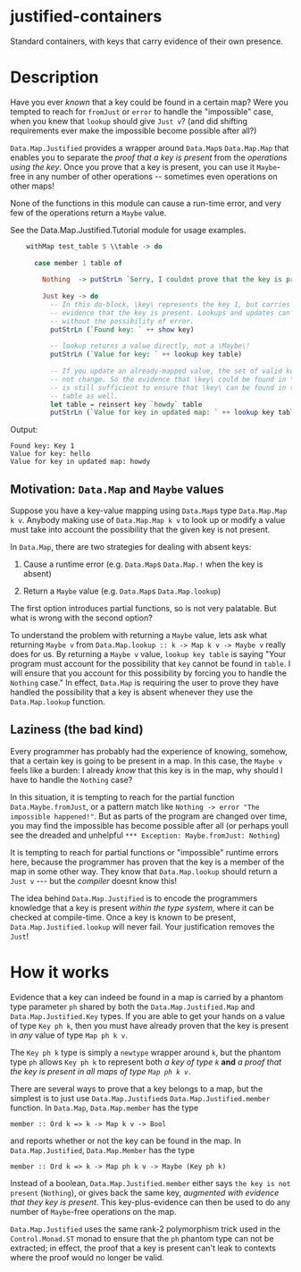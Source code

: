 # justified-containers
Standard containers, with keys that carry evidence of their own presence.

# Description

Have you ever *known* that a key could be found in a certain map? Were you tempted to
reach for `fromJust` or `error` to handle the "impossible" case, when you knew that
`lookup` should give `Just v`? (and did shifting requirements ever make the impossible
become possible after all?)

`Data.Map.Justified` provides a wrapper around `Data.Map`s `Data.Map.Map` that enables you
to separate the *proof that a key is present* from the *operations using the key*. Once
you prove that a key is present, you can use it `Maybe`-free in any number of other
operations -- sometimes even operations on other maps!

None of the functions in this module can cause a run-time error, and very few
of the operations return a `Maybe` value.

See the Data.Map.Justified.Tutorial module for usage examples.

```haskell
    withMap test_table $ \\table -> do
    
      case member 1 table of
    
        Nothing  -> putStrLn `Sorry, I couldnt prove that the key is present.`
    
        Just key -> do
          -- In this do-block, \key\ represents the key 1, but carries type-level
          -- evidence that the key is present. Lookups and updates can now proceed
          -- without the possibility of error.
          putStrLn (`Found key: ` ++ show key)
    
          -- lookup returns a value directly, not a \Maybe\!
          putStrLn (`Value for key: ` ++ lookup key table)
    
          -- If you update an already-mapped value, the set of valid keys does
          -- not change. So the evidence that \key\ could be found in \table\
          -- is still sufficient to ensure that \key\ can be found in the updated
          -- table as well.
          let table = reinsert key `howdy` table
          putStrLn (`Value for key in updated map: ` ++ lookup key table)
```

Output:

    Found key: Key 1
    Value for key: hello
    Value for key in updated map: howdy

## Motivation: `Data.Map` and `Maybe` values

Suppose you have a key-value mapping using `Data.Map`s type `Data.Map.Map k v`. Anybody making
use of `Data.Map.Map k v` to look up or modify a value must take into account the possibility
that the given key is not present.

In `Data.Map`, there are two strategies for dealing with absent keys:

  1. Cause a runtime error (e.g. `Data.Map`s `Data.Map.!` when the key is absent)

  2. Return a `Maybe` value (e.g. `Data.Map`s `Data.Map.lookup`)

The first option introduces partial functions, so is not very palatable. But what is
wrong with the second option?

To understand the problem with returning a `Maybe` value, lets ask what returning
`Maybe v` from `Data.Map.lookup :: k -> Map k v -> Maybe v` really does for us. By returning
a `Maybe v` value, `lookup key table` is saying "Your program must account
for the possibility that `key` cannot be found in `table`. I will ensure that you
account for this possibility by forcing you to handle the `Nothing` case."
In effect, `Data.Map` is requiring the user to prove they have handled the
possibility that a key is absent whenever they use the `Data.Map.lookup` function.

## Laziness (the bad kind)

Every programmer has probably had the experience of knowing, somehow, that a certain
key is going to be present in a map. In this case, the `Maybe v` feels like a burden:
I already *know* that this key is in the map, why should I have to handle the `Nothing` case?

In this situation, it is tempting to reach for the partial function `Data.Maybe.fromJust`,
or a pattern match like `Nothing -> error "The impossible happened!"`. But as parts of
the program are changed over time, you may find the impossible has become possible after
all (or perhaps youll see the dreaded and unhelpful `*** Exception: Maybe.fromJust: Nothing`)

It is tempting to reach for partial functions or "impossible" runtime errors here, because
the programmer has proven that the key is a member of the map in some other way. They
know that `Data.Map.lookup` should return a `Just v` --- but the *compiler* doesnt know this!

The idea behind `Data.Map.Justified` is to encode the programmers knowledge that a key
is present *within the type system*, where it can be checked at compile-time. Once a key
is known to be present, `Data.Map.Justified.lookup` will never fail. Your justification
removes the `Just`!

# How it works

Evidence that a key can indeed be found in a map is carried by a phantom type parameter `ph`
shared by both the `Data.Map.Justified.Map` and `Data.Map.Justified.Key` types. If you are
able to get your hands on a value of type `Key ph k`, then you must have already proven that
the key is present in *any* value of type `Map ph k v`.

The `Key ph k` type is simply a `newtype` wrapper around `k`, but the phantom type `ph` allows
`Key ph k` to represent both *a key of type `k`* __and__ *a proof that the key is present in*
*all maps of type `Map ph k v`*.

There are several ways to prove that a key belongs to a map, but the simplest is to just use
`Data.Map.Justified`s `Data.Map.Justified.member` function. In `Data.Map`, `Data.Map.member`
has the type

    member :: Ord k => k -> Map k v -> Bool

and reports whether or not the key can be found in the map. In `Data.Map.Justified`,
`Data.Map.Member` has the type

    member :: Ord k => k -> Map ph k v -> Maybe (Key ph k)

Instead of a boolean, `Data.Map.Justified.member` either says `the key is not present`
(`Nothing`), or gives back the same key, *augmented with evidence that they key*
*is present*. This key-plus-evidence can then be used to do any number of `Maybe`-free
operations on the map.

`Data.Map.Justified` uses the same rank-2 polymorphism trick used in the `Control.Monad.ST` monad to
ensure that the `ph` phantom type can not be extracted; in effect, the proof that a key is
present can't leak to contexts where the proof would no longer be valid.
